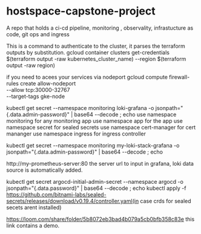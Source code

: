 # hostspace-capstone-project
A repo that holds a ci-cd pipeline, monitoring , observality, infrastucture as code, git ops and ingress

This is a command to authenticate to the cluster, it parses the terraform outputs by substitution.
gcloud container clusters get-credentials $(terraform output -raw kubernetes_cluster_name) --region $(terraform output -raw region)

if you need to acees your services via nodeport
gcloud compute firewall-rules create allow-nodeport \
    --allow tcp:30000-32767 \
    --target-tags gke-node

kubectl get secret --namespace monitoring loki-grafana -o jsonpath="{.data.admin-password}" | base64 --decode ; echo
use namespace monitoring for any monitoring app
use namespace app for the app
use namespace secret for sealed secrets
use namespace cert-manager for cert mananger
use namespace ingress for ingress controller

kubectl get secret --namespace monitoring my-loki-stack-grafana -o jsonpath="{.data.admin-password}" | base64 --decode ; echo

http://my-prometheus-server:80   the server url to input in grafana, loki data source is automatically added.

kubectl get secret argocd-initial-admin-secret --namespace argocd  -o jsonpath="{.data.password}" | base64 --decode ; echo
kubectl apply -f https://github.com/bitnami-labs/sealed-secrets/releases/download/v0.19.4/controller.yaml(in case crds for sealed secets arent installed)



https://loom.com/share/folder/5b8072eb3bad4b079a5cb0bfb358c83e 
this link contains a demo.
